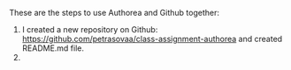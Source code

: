 These are the steps to use Authorea and Github together:

1. I created a new repository on Github:
https://github.com/petrasovaa/class-assignment-authorea and created README.md file.
1. 
